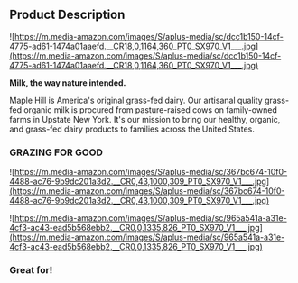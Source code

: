 ## **Product Description**

![https://m.media-amazon.com/images/S/aplus-media/sc/dcc1b150-14cf-4775-ad61-1474a01aaefd.__CR18,0,1164,360_PT0_SX970_V1___.jpg](https://m.media-amazon.com/images/S/aplus-media/sc/dcc1b150-14cf-4775-ad61-1474a01aaefd.__CR18,0,1164,360_PT0_SX970_V1___.jpg)

**Milk, the way nature intended.**

Maple Hill is America's original grass-fed dairy. Our artisanal quality grass-fed organic milk is procured from pasture-raised cows on family-owned farms in Upstate New York. It's our mission to bring our healthy, organic, and grass-fed dairy products to families across the United States.

### **GRAZING FOR GOOD**

![https://m.media-amazon.com/images/S/aplus-media/sc/367bc674-10f0-4488-ac76-9b9dc201a3d2.__CR0,43,1000,309_PT0_SX970_V1___.jpg](https://m.media-amazon.com/images/S/aplus-media/sc/367bc674-10f0-4488-ac76-9b9dc201a3d2.__CR0,43,1000,309_PT0_SX970_V1___.jpg)

![https://m.media-amazon.com/images/S/aplus-media/sc/965a541a-a31e-4cf3-ac43-ead5b568ebb2.__CR0,0,1335,826_PT0_SX970_V1___.jpg](https://m.media-amazon.com/images/S/aplus-media/sc/965a541a-a31e-4cf3-ac43-ead5b568ebb2.__CR0,0,1335,826_PT0_SX970_V1___.jpg)

### **Great for!**
